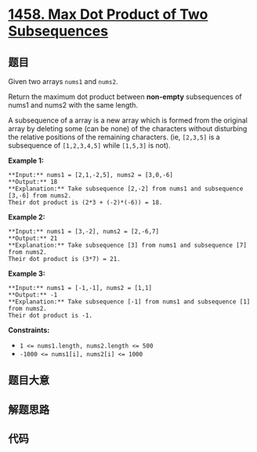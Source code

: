 # [1458. Max Dot Product of Two Subsequences](https://leetcode.com/problems/max-dot-product-of-two-subsequences)

## 题目

Given two arrays `nums1` and `nums2`.

Return the maximum dot product between  **non-empty** subsequences of nums1
and nums2 with the same length.

A subsequence of a array is a new array which is formed from the original
array by deleting some (can be none) of the characters without disturbing the
relative positions of the remaining characters. (ie, `[2,3,5]` is a
subsequence of `[1,2,3,4,5]` while `[1,5,3]` is not).



**Example 1:**

    
    
    **Input:** nums1 = [2,1,-2,5], nums2 = [3,0,-6]
    **Output:** 18
    **Explanation:** Take subsequence [2,-2] from nums1 and subsequence [3,-6] from nums2.
    Their dot product is (2*3 + (-2)*(-6)) = 18.

**Example 2:**

    
    
    **Input:** nums1 = [3,-2], nums2 = [2,-6,7]
    **Output:** 21
    **Explanation:** Take subsequence [3] from nums1 and subsequence [7] from nums2.
    Their dot product is (3*7) = 21.

**Example 3:**

    
    
    **Input:** nums1 = [-1,-1], nums2 = [1,1]
    **Output:** -1
    **Explanation:** Take subsequence [-1] from nums1 and subsequence [1] from nums2.
    Their dot product is -1.



**Constraints:**

  * `1 <= nums1.length, nums2.length <= 500`
  * `-1000 <= nums1[i], nums2[i] <= 1000`


## 题目大意

## 解题思路

## 代码

```javascript

```
